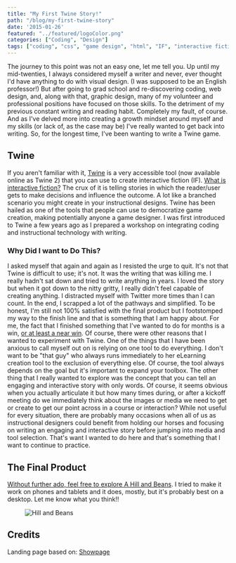 ```yaml
---
title: "My First Twine Story!"
path: "/blog/my-first-twine-story"
date: '2015-01-26'
featured: "../featured/logoColor.png"
categories: ["Coding", "Design"]
tags: ["coding", "css", "game design", "html", "IF", "interactive fiction", "twine", "writing"]
---
```


The journey to this point was not an easy one, let me tell you. Up until my mid-twenties, I always considered myself a writer and never, ever thought I'd have anything to do with visual design. (I was supposed to be an English professor!) But after going to grad school and re-discovering coding, web design, and, along with that, graphic design, many of my volunteer and professional positions have focused on those skills. To the detriment of my previous constant writing and reading habit. Completely my fault, of course. And as I've delved more into creating a growth mindset around myself and my skills (or lack of, as the case may be) I've really wanted to get back into writing. So, for the longest time, I've been wanting to write a Twine game.

## Twine

If you aren't familiar with it, [Twine](http://twinery.org/ "Twine") is a very accessible tool (now available online as Twine 2) that you can use to create interactive fiction (IF). [What is interactive fiction?](http://jerz.setonhill.edu/intfic/ "Playing, Studying and Writing Interactive Fiction (Text Adventure Games)") The crux of it is telling stories in which the reader/user gets to make decisions and influence the outcome. A lot like a branched scenario you might create in your instructional designs. Twine has been hailed as one of the tools that people can use to democratize game creation, making potentially anyone a game designer. I was first introduced to Twine a few years ago as I prepared a workshop on integrating coding and instructional technology with writing.

### Why Did I want to Do This?

I asked myself that again and again as I resisted the urge to quit. It's not that Twine is difficult to use; it's not. It was the writing that was killing me. I really hadn't sat down and tried to write anything in years. I loved the story but when it got down to the nitty gritty, I really didn't feel capable of creating anything. I distracted myself with Twitter more times than I can count. In the end, I scrapped a lot of the pathways and simplified. To be honest, I'm still not 100% satisfied with the final product but I footstomped my way to the finish line and that is something that I am happy about. For me, the fact that I finished something that I've wanted to do for months is a win, [or at least a near win](http://www.ted.com/talks/sarah_lewis_embrace_the_near_win "TED Talk: Embrace the Near Win"). Of course, there were other reasons that I wanted to experiment with Twine. One of the things that I have been anxious to call myself out on is relying on one tool to do everything. I don't want to be "that guy" who always runs immediately to her eLearning creation tool to the exclusion of everything else. Of course, the tool always depends on the goal but it's important to expand your toolbox. The other thing that I really wanted to explore was the concept that you can tell an engaging and interactive story with only words. Of course, it seems obvious when you actually articulate it but how many times during, or after a kickoff meeting do we immediately think about the images or media we need to get or create to get our point across in a course or interaction? While not useful for every situation, there are probably many occasions when all of us as instructional designers could benefit from holding our horses and focusing on writing an engaging and interactive story before jumping into media and tool selection. That's want I wanted to do here and that's something that I want to continue to practice.

## The Final Product

[Without further ado, feel free to explore A Hill and Beans](http://knanthony.com/showcase/LEGume/index.html "A Hill and Beans Twine Game"). I tried to make it work on phones and tablets and it does, mostly, but it's probably best on a desktop. Let me know what you think!!

<figure>
  <img
    sizes="(max-width: 810px) 100vw, 810px"
    srcset="http://res.cloudinary.com/dhdaswa6t/image/upload/f_auto,q_60,w_203/v1530396697/blog/HillandBeans.png 203w,
            http://res.cloudinary.com/dhdaswa6t/image/upload/f_auto,q_60,w_405/v1530396697/blog/HillandBeans.png 405w,
            http://res.cloudinary.com/dhdaswa6t/image/upload/f_auto,q_60,w_810/v1530396697/blog/HillandBeans.png 810w,
            http://res.cloudinary.com/dhdaswa6t/image/upload/f_auto,q_60,w_1215/v1530396697/blog/HillandBeans.png 1215w"
    src="http://res.cloudinary.com/dhdaswa6t/image/upload/f_auto,q_60,w_810/v1530396697/blog/HillandBeans.png"
    alt="Hill and Beans" />
</figure>

## Credits

Landing page based on: [Showpage](http://www.baribal.be/showpage/dl/ "Showpage Landing Page")
